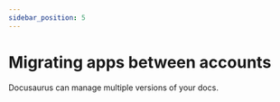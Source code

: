 ```yaml
---
sidebar_position: 5
---
```


# Migrating apps between accounts

Docusaurus can manage multiple versions of your docs.